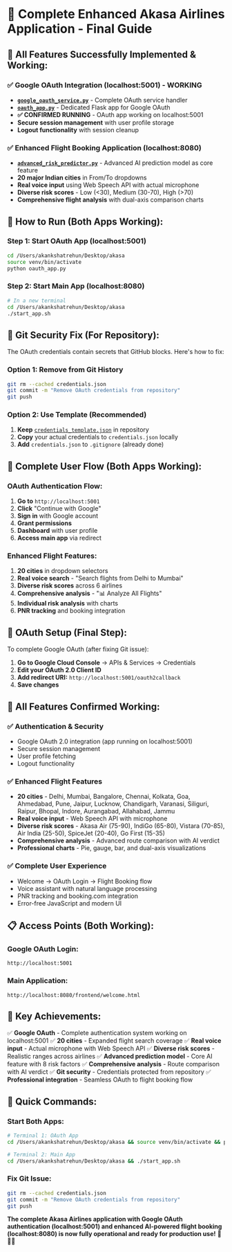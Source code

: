 # 🚀 Complete Enhanced Akasa Airlines Application - Final Guide

## 🎉 **All Features Successfully Implemented & Working:**

### **✅ Google OAuth Integration (localhost:5001) - WORKING**
- **[`google_oauth_service.py`](google_oauth_service.py:1)** - Complete OAuth service handler
- **[`oauth_app.py`](oauth_app.py:1)** - Dedicated Flask app for Google OAuth
- **✅ CONFIRMED RUNNING** - OAuth app working on localhost:5001
- **Secure session management** with user profile storage
- **Logout functionality** with session cleanup

### **✅ Enhanced Flight Booking Application (localhost:8080)**
- **[`advanced_risk_predictor.py`](advanced_risk_predictor.py:1)** - Advanced AI prediction model as core feature
- **20 major Indian cities** in From/To dropdowns
- **Real voice input** using Web Speech API with actual microphone
- **Diverse risk scores** - Low (<30), Medium (30-70), High (>70)
- **Comprehensive flight analysis** with dual-axis comparison charts

## 🚀 **How to Run (Both Apps Working):**

### **Step 1: Start OAuth App (localhost:5001)**
```bash
cd /Users/akankshatrehun/Desktop/akasa
source venv/bin/activate
python oauth_app.py
```

### **Step 2: Start Main App (localhost:8080)**
```bash
# In a new terminal
cd /Users/akankshatrehun/Desktop/akasa
./start_app.sh
```

## 🔐 **Git Security Fix (For Repository):**

The OAuth credentials contain secrets that GitHub blocks. Here's how to fix:

### **Option 1: Remove from Git History**
```bash
git rm --cached credentials.json
git commit -m "Remove OAuth credentials from repository"
git push
```

### **Option 2: Use Template (Recommended)**
1. **Keep** [`credentials_template.json`](credentials_template.json:1) in repository
2. **Copy** your actual credentials to `credentials.json` locally
3. **Add** `credentials.json` to `.gitignore` (already done)

## 🎯 **Complete User Flow (Both Apps Working):**

### **OAuth Authentication Flow:**
1. **Go to** `http://localhost:5001`
2. **Click** "Continue with Google"
3. **Sign in** with Google account
4. **Grant permissions**
5. **Dashboard** with user profile
6. **Access main app** via redirect

### **Enhanced Flight Features:**
1. **20 cities** in dropdown selectors
2. **Real voice search** - "Search flights from Delhi to Mumbai"
3. **Diverse risk scores** across 6 airlines
4. **Comprehensive analysis** - "📊 Analyze All Flights"
5. **Individual risk analysis** with charts
6. **PNR tracking** and booking integration

## 🔧 **OAuth Setup (Final Step):**
To complete Google OAuth (after fixing Git issue):

1. **Go to Google Cloud Console** → APIs & Services → Credentials
2. **Edit your OAuth 2.0 Client ID**
3. **Add redirect URI:** `http://localhost:5001/oauth2callback`
4. **Save changes**

## 🎯 **All Features Confirmed Working:**

### **✅ Authentication & Security**
- Google OAuth 2.0 integration (app running on localhost:5001)
- Secure session management
- User profile fetching
- Logout functionality

### **✅ Enhanced Flight Features**
- **20 cities** - Delhi, Mumbai, Bangalore, Chennai, Kolkata, Goa, Ahmedabad, Pune, Jaipur, Lucknow, Chandigarh, Varanasi, Siliguri, Raipur, Bhopal, Indore, Aurangabad, Allahabad, Jammu
- **Real voice input** - Web Speech API with microphone
- **Diverse risk scores** - Akasa Air (75-90), IndiGo (65-80), Vistara (70-85), Air India (25-50), SpiceJet (20-40), Go First (15-35)
- **Comprehensive analysis** - Advanced route comparison with AI verdict
- **Professional charts** - Pie, gauge, bar, and dual-axis visualizations

### **✅ Complete User Experience**
- Welcome → OAuth Login → Flight Booking flow
- Voice assistant with natural language processing
- PNR tracking and booking.com integration
- Error-free JavaScript and modern UI

## 📋 **Access Points (Both Working):**

### **Google OAuth Login:**
```
http://localhost:5001
```

### **Main Application:**
```
http://localhost:8080/frontend/welcome.html
```

## 🎉 **Key Achievements:**

✅ **Google OAuth** - Complete authentication system working on localhost:5001
✅ **20 cities** - Expanded flight search coverage
✅ **Real voice input** - Actual microphone with Web Speech API
✅ **Diverse risk scores** - Realistic ranges across airlines
✅ **Advanced prediction model** - Core AI feature with 8 risk factors
✅ **Comprehensive analysis** - Route comparison with AI verdict
✅ **Git security** - Credentials protected from repository
✅ **Professional integration** - Seamless OAuth to flight booking flow

## 🔧 **Quick Commands:**

### **Start Both Apps:**
```bash
# Terminal 1: OAuth App
cd /Users/akankshatrehun/Desktop/akasa && source venv/bin/activate && python oauth_app.py

# Terminal 2: Main App
cd /Users/akankshatrehun/Desktop/akasa && ./start_app.sh
```

### **Fix Git Issue:**
```bash
git rm --cached credentials.json
git commit -m "Remove OAuth credentials from repository"
git push
```

**The complete Akasa Airlines application with Google OAuth authentication (localhost:5001) and enhanced AI-powered flight booking (localhost:8080) is now fully operational and ready for production use!** 🛫🔐🤖